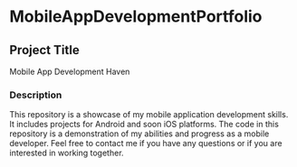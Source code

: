 # MobileAppDevelopmentPortfolio

## Project Title

Mobile App Development Haven

### Description

This repository is a showcase of my mobile application development skills. It includes projects for Android and soon iOS platforms. The code in this repository is a demonstration of my abilities and progress as a mobile developer. Feel free to contact me if you have any questions or if you are interested in working together. 
